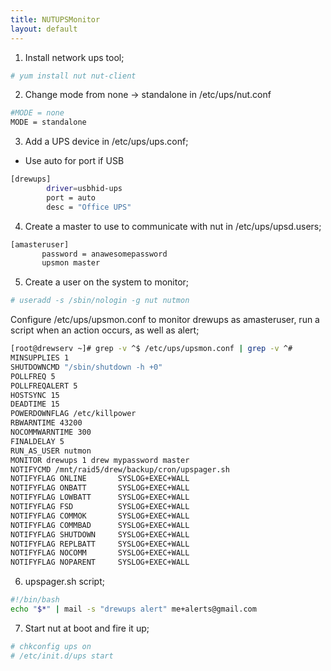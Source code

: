 ```yaml
---
title: NUTUPSMonitor
layout: default
---
```


1. Install network ups tool;

``` bash
# yum install nut nut-client
```

2. Change mode from none -&gt; standalone in /etc/ups/nut.conf

``` bash
#MODE = none
MODE = standalone
```

3. Add a UPS device in /etc/ups/ups.conf;

-   Use auto for port if USB

``` bash
[drewups]
        driver=usbhid-ups
        port = auto
        desc = "Office UPS"
```

4. Create a master to use to communicate with nut in
/etc/ups/upsd.users;

``` bash
[amasteruser]
       password = anawesomepassword
       upsmon master
```

5. Create a user on the system to monitor;

``` bash
# useradd -s /sbin/nologin -g nut nutmon
```

Configure /etc/ups/upsmon.conf to monitor drewups as amasteruser, run a
script when an action occurs, as well as alert;

``` bash
[root@drewserv ~]# grep -v ^$ /etc/ups/upsmon.conf | grep -v ^#
MINSUPPLIES 1
SHUTDOWNCMD "/sbin/shutdown -h +0"
POLLFREQ 5
POLLFREQALERT 5
HOSTSYNC 15
DEADTIME 15
POWERDOWNFLAG /etc/killpower
RBWARNTIME 43200
NOCOMMWARNTIME 300
FINALDELAY 5
RUN_AS_USER nutmon
MONITOR drewups 1 drew mypassword master
NOTIFYCMD /mnt/raid5/drew/backup/cron/upspager.sh
NOTIFYFLAG ONLINE       SYSLOG+EXEC+WALL
NOTIFYFLAG ONBATT       SYSLOG+EXEC+WALL
NOTIFYFLAG LOWBATT      SYSLOG+EXEC+WALL
NOTIFYFLAG FSD          SYSLOG+EXEC+WALL
NOTIFYFLAG COMMOK       SYSLOG+EXEC+WALL
NOTIFYFLAG COMMBAD      SYSLOG+EXEC+WALL
NOTIFYFLAG SHUTDOWN     SYSLOG+EXEC+WALL
NOTIFYFLAG REPLBATT     SYSLOG+EXEC+WALL
NOTIFYFLAG NOCOMM       SYSLOG+EXEC+WALL
NOTIFYFLAG NOPARENT     SYSLOG+EXEC+WALL
```

6. upspager.sh script;

``` bash
#!/bin/bash
echo "$*" | mail -s "drewups alert" me+alerts@gmail.com
```

7. Start nut at boot and fire it up;

``` bash
# chkconfig ups on
# /etc/init.d/ups start
```
